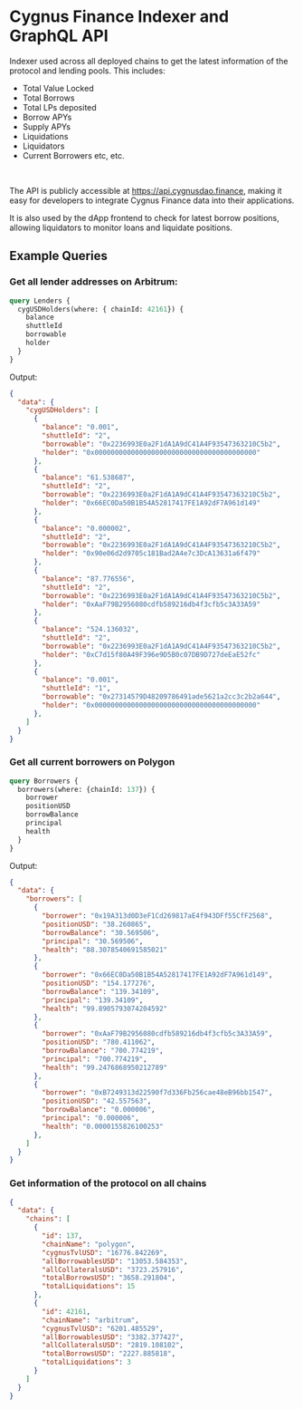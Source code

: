 # Cygnus Finance Indexer and GraphQL API

Indexer used across all deployed chains to get the latest information of the protocol and lending pools. This includes:

* Total Value Locked
* Total Borrows
* Total LPs deposited
* Borrow APYs
* Supply APYs
* Liquidations
* Liquidators
* Current Borrowers
etc, etc.
<br /> 

The API is publicly accessible at https://api.cygnusdao.finance, making it easy for developers to integrate Cygnus Finance data into their applications. 

It is also used by the dApp frontend to check for latest borrow positions, allowing liquidators to monitor loans and liquidate positions.

## Example Queries

### Get all lender addresses on Arbitrum:

```graphql
query Lenders {
  cygUSDHolders(where: { chainId: 42161}) {
    balance
    shuttleId
    borrowable
    holder
  }
}
```

Output:

```JSON
{
  "data": {
    "cygUSDHolders": [
      {
        "balance": "0.001",
        "shuttleId": "2",
        "borrowable": "0x2236993E0a2F1dA1A9dC41A4F93547363210C5b2",
        "holder": "0x0000000000000000000000000000000000000000"
      },
      {
        "balance": "61.538687",
        "shuttleId": "2",
        "borrowable": "0x2236993E0a2F1dA1A9dC41A4F93547363210C5b2",
        "holder": "0x66EC0Da50B1B54A52817417FE1A92dF7A961d149"
      },
      {
        "balance": "0.000002",
        "shuttleId": "2",
        "borrowable": "0x2236993E0a2F1dA1A9dC41A4F93547363210C5b2",
        "holder": "0x90e06d2d9705c181Bad2A4e7c3DcA13631a6f479"
      },
      {
        "balance": "87.776556",
        "shuttleId": "2",
        "borrowable": "0x2236993E0a2F1dA1A9dC41A4F93547363210C5b2",
        "holder": "0xAaF79B2956080cdfb589216db4f3cfb5c3A33A59"
      },
      {
        "balance": "524.136032",
        "shuttleId": "2",
        "borrowable": "0x2236993E0a2F1dA1A9dC41A4F93547363210C5b2",
        "holder": "0xC7d15f80A49F396e9D5B0c07DB9D727deEaE52fc"
      },
      {
        "balance": "0.001",
        "shuttleId": "1",
        "borrowable": "0x27314579D48209786491ade5621a2cc3c2b2a644",
        "holder": "0x0000000000000000000000000000000000000000"
      },
    ]
  }
}
```
### Get all current borrowers on Polygon

```graphql
query Borrowers {
  borrowers(where: {chainId: 137}) {
    borrower
    positionUSD
    borrowBalance
    principal
    health
  }
}
```

Output:

```JSON
{
  "data": {
    "borrowers": [
      {
        "borrower": "0x19A313d0D3eF1Cd269817aE4f943DFf55CfF2568",
        "positionUSD": "38.260865",
        "borrowBalance": "30.569506",
        "principal": "30.569506",
        "health": "88.3078540691585021"
      },
      {
        "borrower": "0x66EC0Da50B1B54A52817417FE1A92dF7A961d149",
        "positionUSD": "154.177276",
        "borrowBalance": "139.34109",
        "principal": "139.34109",
        "health": "99.8905793074204592"
      },
      {
        "borrower": "0xAaF79B2956080cdfb589216db4f3cfb5c3A33A59",
        "positionUSD": "780.411062",
        "borrowBalance": "700.774219",
        "principal": "700.774219",
        "health": "99.2476868950212789"
      },
      {
        "borrower": "0xB7249313d22590f7d336Fb256cae48eB96bb1547",
        "positionUSD": "42.557563",
        "borrowBalance": "0.000006",
        "principal": "0.000006",
        "health": "0.0000155826100253"
      },
    ]
  }
}
```
### Get information of the protocol on all chains

```JSON
{
  "data": {
    "chains": [
      {
        "id": 137,
        "chainName": "polygon",
        "cygnusTvlUSD": "16776.842269",
        "allBorrowablesUSD": "13053.584353",
        "allCollateralsUSD": "3723.257916",
        "totalBorrowsUSD": "3658.291804",
        "totalLiquidations": 15
      },
      {
        "id": 42161,
        "chainName": "arbitrum",
        "cygnusTvlUSD": "6201.485529",
        "allBorrowablesUSD": "3382.377427",
        "allCollateralsUSD": "2819.108102",
        "totalBorrowsUSD": "2227.885818",
        "totalLiquidations": 3
      }
    ]
  }
}
```



